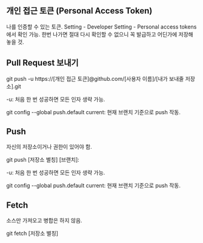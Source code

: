 ## 개인 접근 토큰 (Personal Access Token)

나를 인증할 수 있는 토큰. 
Setting - Developer Setting - Personal access tokens 에서 확인 가능.
한번 나가면 절대 다시 확인할 수 없으니 꼭 발급하고 어딘가에 저장해놓을 것.

## Pull Request 보내기

git push -u https://[개인 접근 토큰]@github.com/[사용자 이름]/[내가 보내줄 저장소].git

-u: 처음 한 번 성공하면 모든 인자 생략 가능.

git config --global push.default current: 현재 브랜치 기준으로 push 작동.

## Push

자신의 저장소이거나 권한이 있어야 함.

git push [저장소 별칭] [브랜치]:  

-u: 처음 한 번 성공하면 모든 인자 생략 가능.

git config --global push.default current: 현재 브랜치 기준으로 push 작동.

## Fetch

소스만 가져오고 병합은 하지 않음.

git fetch [저장소 별칭]

